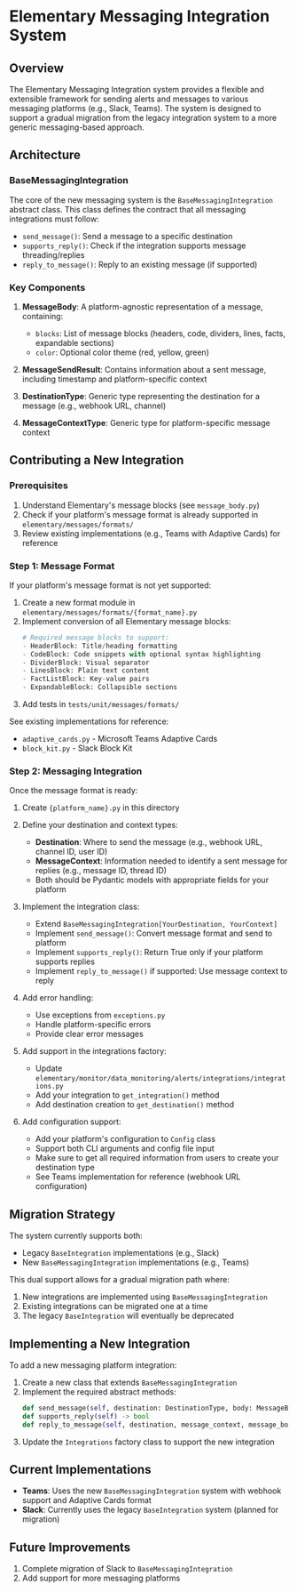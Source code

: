 # Elementary Messaging Integration System

## Overview

The Elementary Messaging Integration system provides a flexible and extensible framework for sending alerts and messages to various messaging platforms (e.g., Slack, Teams). The system is designed to support a gradual migration from the legacy integration system to a more generic messaging-based approach.

## Architecture

### BaseMessagingIntegration

The core of the new messaging system is the `BaseMessagingIntegration` abstract class. This class defines the contract that all messaging integrations must follow:

- `send_message()`: Send a message to a specific destination
- `supports_reply()`: Check if the integration supports message threading/replies
- `reply_to_message()`: Reply to an existing message (if supported)

### Key Components

1. **MessageBody**: A platform-agnostic representation of a message, containing:

   - `blocks`: List of message blocks (headers, code, dividers, lines, facts, expandable sections)
   - `color`: Optional color theme (red, yellow, green)

2. **MessageSendResult**: Contains information about a sent message, including timestamp and platform-specific context
3. **DestinationType**: Generic type representing the destination for a message (e.g., webhook URL, channel)
4. **MessageContextType**: Generic type for platform-specific message context

## Contributing a New Integration

### Prerequisites

1. Understand Elementary's message blocks (see `message_body.py`)
2. Check if your platform's message format is already supported in `elementary/messages/formats/`
3. Review existing implementations (e.g., Teams with Adaptive Cards) for reference

### Step 1: Message Format

If your platform's message format is not yet supported:

1. Create a new format module in `elementary/messages/formats/{format_name}.py`
2. Implement conversion of all Elementary message blocks:
   ```python
   # Required message blocks to support:
   - HeaderBlock: Title/heading formatting
   - CodeBlock: Code snippets with optional syntax highlighting
   - DividerBlock: Visual separator
   - LinesBlock: Plain text content
   - FactListBlock: Key-value pairs
   - ExpandableBlock: Collapsible sections
   ```
3. Add tests in `tests/unit/messages/formats/`

See existing implementations for reference:

- `adaptive_cards.py` - Microsoft Teams Adaptive Cards
- `block_kit.py` - Slack Block Kit

### Step 2: Messaging Integration

Once the message format is ready:

1. Create `{platform_name}.py` in this directory

2. Define your destination and context types:

   - **Destination**: Where to send the message (e.g., webhook URL, channel ID, user ID)
   - **MessageContext**: Information needed to identify a sent message for replies (e.g., message ID, thread ID)
   - Both should be Pydantic models with appropriate fields for your platform

3. Implement the integration class:

   - Extend `BaseMessagingIntegration[YourDestination, YourContext]`
   - Implement `send_message()`: Convert message format and send to platform
   - Implement `supports_reply()`: Return True only if your platform supports replies
   - Implement `reply_to_message()` if supported: Use message context to reply

4. Add error handling:

   - Use exceptions from `exceptions.py`
   - Handle platform-specific errors
   - Provide clear error messages

5. Add support in the integrations factory:

   - Update `elementary/monitor/data_monitoring/alerts/integrations/integrations.py`
   - Add your integration to `get_integration()` method
   - Add destination creation to `get_destination()` method

6. Add configuration support:
   - Add your platform's configuration to `Config` class
   - Support both CLI arguments and config file input
   - Make sure to get all required information from users to create your destination type
   - See Teams implementation for reference (webhook URL configuration)

## Migration Strategy

The system currently supports both:

- Legacy `BaseIntegration` implementations (e.g., Slack)
- New `BaseMessagingIntegration` implementations (e.g., Teams)

This dual support allows for a gradual migration path where:

1. New integrations are implemented using `BaseMessagingIntegration`
2. Existing integrations can be migrated one at a time
3. The legacy `BaseIntegration` will eventually be deprecated

## Implementing a New Integration

To add a new messaging platform integration:

1. Create a new class that extends `BaseMessagingIntegration`
2. Implement the required abstract methods:
   ```python
   def send_message(self, destination: DestinationType, body: MessageBody) -> MessageSendResult
   def supports_reply(self) -> bool
   def reply_to_message(self, destination, message_context, message_body) -> MessageSendResult  # if supported
   ```
3. Update the `Integrations` factory class to support the new integration

## Current Implementations

- **Teams**: Uses the new `BaseMessagingIntegration` system with webhook support and Adaptive Cards format
- **Slack**: Currently uses the legacy `BaseIntegration` system (planned for migration)

## Future Improvements

1. Complete migration of Slack to `BaseMessagingIntegration`
2. Add support for more messaging platforms
